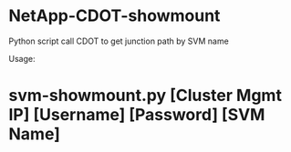# NetApp-CDOT-showmount
Python script call CDOT to get junction path by SVM name

Usage: 

# svm-showmount.py [Cluster Mgmt IP] [Username] [Password] [SVM Name]
